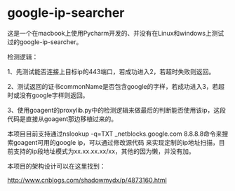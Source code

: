 # google-ip-searcher

这是一个在macbook上使用Pycharm开发的、并没有在Linux和windows上测试过的google-ip-searcher。

检测逻辑：

1、先测试能否连接上目标ip的443端口，若成功进入2，若超时失败则返回。

2、测试返回的证书commonName是否包含google的字样，若成功进入3，若超时或没有google字样则返回。

3、使用goagent的proxylib.py中的检测逻辑来做最后的判断能否使用该ip，这段代码是直接从goagent那边移植过来的。


本项目目前支持通过nslookup -q=TXT _netblocks.google.com 8.8.8.8命令来搜索goagent可用的google ip，可以通过修改源代码
来实现定制的ip地址扫描，目前支持的ip段地址模式为xx.xx.xx.xx/xx，其他的因为懒，并没有加。

本项目的架构设计可以在这里找到：

http://www.cnblogs.com/shadowmydx/p/4873160.html